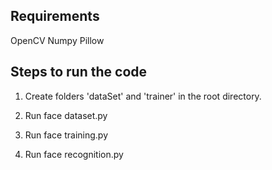 Requirements
---------------
OpenCV
Numpy
Pillow





Steps to run the code
-----------------------------------------------------------------

1. Create folders 'dataSet' and 'trainer' in the root directory.

2. Run face dataset.py

3. Run face training.py

4. Run face recognition.py
